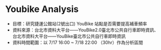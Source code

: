 # Youbike Analysis
- 目標：研究捷運公館站(2號出口) YouBike 站點是否需要提高補車頻率
- 資料來源：台北市資料大平台——YouBike2.0臺北市公共自行車即時資訊、台北市資料大平台——YouBike臺北市公共自行車即時資訊
- 資料時間範圍：以 7/17 16:00 ~ 7/18 22:00 （30hr）作為分析區間
